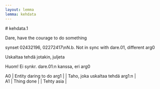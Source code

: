 ```yaml
---
layout: lemma
lemma: kehdata
---
```


<div class="sense">
# <span class="sensename">kehdata.1</span>

<span class="description">Dare, have the courage to do something</span>

synset 02432196, 02272417\nN.b. Not in sync with dare.01, different arg0

<span class="description">Uskaltaa tehdä jotakin, juljeta</span>

Huom! Ei synkr. dare.01:n kanssa, eri arg0

A0 | Entity daring to do arg1 |   | Taho, joka uskaltaa tehdä arg1:n |  
A1 | Thing done |   | Tehty asia |  

</div>


